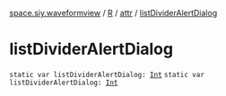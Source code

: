 [space.siy.waveformview](../../index.md) / [R](../index.md) / [attr](index.md) / [listDividerAlertDialog](./list-divider-alert-dialog.md)

# listDividerAlertDialog

`static var listDividerAlertDialog: `[`Int`](https://kotlinlang.org/api/latest/jvm/stdlib/kotlin/-int/index.html)
`static var listDividerAlertDialog: `[`Int`](https://kotlinlang.org/api/latest/jvm/stdlib/kotlin/-int/index.html)